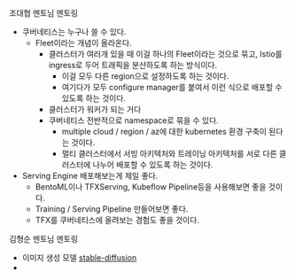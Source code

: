 조대협 멘토님 멘토링

- 쿠버네티스는 누구나 쓸 수 있다.
    - Fleet이라는 개념이 올라온다.
        - 클러스터가 여러개 있을 때 이걸 하나의 Fleet이라는 것으로 묶고, Istio를 ingress로 두어 트래픽을 분산하도록 하는 방식이다.
            - 이걸 모두 다른 region으로 설정하도록 하는 것이다.
            - 여기다가 모두 configure manager를 붙여서 이런 식으로 배포할 수 있도록 하는 것이다.
        - 클러스터가 워커가 되는 거다
        - 쿠버네티스 전반적으로 namespace로 묶을 수 있다.
            - multiple cloud / region / az에 대한 kubernetes 환경 구축이 된다는 것이다.
            - 멀티 클러스터에서 서빙 아키텍처와 트레이닝 아키텍처를 서로 다른 클러스터에 나누어 배포할 수 있도록 하는 것이다.
- Serving Engine 배포해보는게 제일 좋다.
    - BentoML이나 TFXServing, Kubeflow Pipeline등을 사용해보면 좋을 것이다.
    - Training / Serving Pipeline 만들어보면 좋다.
    - TFX를 쿠버네티스에 올려보는 경험도 좋을 것이다.

김형순 멘토님 멘토링
- 이미지 생성 모델 [stable-diffusion](https://stability.ai/blog/stable-diffusion-public-release)
- 